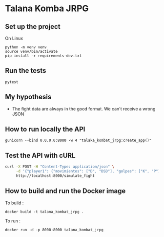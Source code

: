 # Talana Komba JRPG

## Set up the project

On Linux

```
python -m venv venv
source venv/bin/activate
pip install -r requirements-dev.txt
```
## Run the tests

`pytest`

## My hypothesis

- The fight data are always in the good format. We can't receive a wrong JSON

## How to run locally the API

`gunicorn --bind 0.0.0.0:8000 -w 4 "talaka_kombat_jrpg:create_app()"`

## Test the API with cURL

```bash
curl -X POST -H "Content-Type: application/json" \
     -d '{"player1": {"movimientos": ["D", "DSD"], "golpes": ["K", "P"]}, "player2": {"movimientos": ["SA", "ASA"], "golpes": ["K", "P"]}}' \
     http://localhost:8000/simulate_fight
```

## How to build and run the Docker image

To build :

`docker build -t talana_kombat_jrpg .`

To run :

`docker run -d -p 8000:8000 talana_kombat_jrpg`